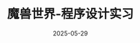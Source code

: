 ---
title: "魔兽世界-程序设计实习"
date: 2025-05-29  # 重要：设置发布日期
link: "https://github.com/Zhaoyi-Tian/World-of-Warcraft-Major-Project"  # 可选，如GitHub地址
status: "public"  # 项目状态标签
description: "北京大学（PKU）程序设计实习魔兽世界大作业与测试数据"
language: "C++"  # 编程语言
language_color: "#f34b7d"  # 语言对应的颜色（参考GitHub配色）
image: "/images/projects/魔兽.png"  # 项目图片路径
---